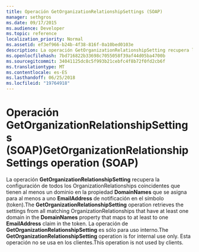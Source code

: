 ```yaml
---
title: Operación GetOrganizationRelationshipSettings (SOAP)
manager: sethgros
ms.date: 09/17/2015
ms.audience: Developer
ms.topic: reference
localization_priority: Normal
ms.assetid: ef3ef966-b24b-4f38-816f-0a10bed0103e
description: La operación GetOrganizationRelationshipSetting recupera la configuración de todos los OrganizationRelationships coincidentes que tienen al menos un dominio en la propiedad DomainNames que se asigna al menos a uno EmailAddress de notificación en el token. La operación de GetOrganizationRelationshipSetting es sólo para uso interno. Esta operación no se usa en los clientes.
ms.openlocfilehash: 7bd716822b33698c7055058f39af44d05ba4700b
ms.sourcegitcommit: 34041125dc8c5f993b21cebfc4f8b72f0fd2cb6f
ms.translationtype: MT
ms.contentlocale: es-ES
ms.lasthandoff: 06/25/2018
ms.locfileid: "19764918"
---
```

# <a name="getorganizationrelationshipsettings-operation-soap"></a><span data-ttu-id="49e92-105">Operación GetOrganizationRelationshipSettings (SOAP)</span><span class="sxs-lookup"><span data-stu-id="49e92-105">GetOrganizationRelationshipSettings operation (SOAP)</span></span>

<span data-ttu-id="49e92-106">La operación **GetOrganizationRelationshipSetting** recupera la configuración de todos los OrganizationRelationships coincidentes que tienen al menos un dominio en la propiedad **DomainNames** que se asigna para al menos a uno **EmailAddress** de notificación en el símbolo (token).</span><span class="sxs-lookup"><span data-stu-id="49e92-106">The **GetOrganizationRelationshipSetting** operation retrieves the settings from all matching OrganizationRelationships that have at least one domain in the **DomainNames** property that maps to at least to one **EmailAddress** claim in the token.</span></span> <span data-ttu-id="49e92-107">La operación de **GetOrganizationRelationshipSetting** es sólo para uso interno.</span><span class="sxs-lookup"><span data-stu-id="49e92-107">The **GetOrganizationRelationshipSetting** operation is for internal use only.</span></span> <span data-ttu-id="49e92-108">Esta operación no se usa en los clientes.</span><span class="sxs-lookup"><span data-stu-id="49e92-108">This operation is not used by clients.</span></span> 
  

